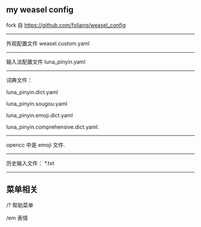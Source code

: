 
## my weasel config
fork 自 https://github.com/fxliang/weasel_config

----
外观配置文件 weasel.custom.yaml

----
输入法配置文件 luna_pinyin.yaml

----

词典文件：

luna_pinyin.dict.yaml

luna_pinyin.sougou.yaml

luna_pinyin.emoji.dict.yaml

luna_pinyin.comprehensive.dict.yaml.

----
opencc 中是 emoji 文件.

---

历史输入文件：
*.txt

---

## 菜单相关

/? 帮助菜单

/em 表情
